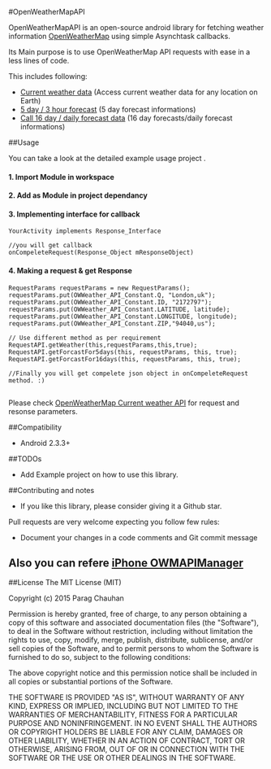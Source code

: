 #OpenWeatherMapAPI

OpenWeatherMapAPI is an open-source android library for fetching weather information [OpenWeatherMap][1] using simple Asynchtask callbacks.

Its Main purpose is to use OpenWeatherMap API requests with ease in a less lines of code. 

This includes following:

 - [Current weather data][2] (Access current weather data for any location on Earth)
 - [5 day / 3 hour forecast][3] (5 day forecast informations)
 - [Call 16 day / daily forecast data][4]  (16 day forecasts/daily forecast informations)


##Usage

You can take a look at the detailed example usage project .

#### 1. Import Module in workspace

#### 2. Add as Module in project dependancy

#### 3. Implementing interface for callback
```
YourActivity implements Response_Interface 

//you will get callback 
onCompeleteRequest(Response_Object mResponseObject)

```
#### 4. Making a request & get Response
```
RequestParams requestParams = new RequestParams();
requestParams.put(OWWeather_API_Constant.Q, "London,uk");
requestParams.put(OWWeather_API_Constant.ID, "2172797");
requestParams.put(OWWeather_API_Constant.LATITUDE, latitude);
requestParams.put(OWWeather_API_Constant.LONGITUDE, longitude);
requestParams.put(OWWeather_API_Constant.ZIP,"94040,us");

// Use different method as per requirement   
RequestAPI.getWeather(this,requestParams,this,true);
RequestAPI.getForcastFor5days(this, requestParams, this, true);
RequestAPI.getForcastFor16days(this, requestParams, this, true);
 
//Finally you will get compelete json object in onCompeleteRequest method. :)


```
Please check [OpenWeatherMap Current weather API][2] for request and resonse parameters.


##Compatibility

 - Android 2.3.3+

##TODOs

- Add Example project on how to use this library.



##Contributing and notes

 - If you like this library, please consider giving it a Github star.

Pull requests are very welcome expecting you follow few rules:

 - Document your changes in a code comments and Git commit message
 
  
## Also you can refere  [iPhone OWMAPIManager][6] 

##License
The MIT License (MIT)

Copyright (c) 2015 Parag Chauhan

Permission is hereby granted, free of charge, to any person obtaining a copy
of this software and associated documentation files (the "Software"), to deal
in the Software without restriction, including without limitation the rights
to use, copy, modify, merge, publish, distribute, sublicense, and/or sell
copies of the Software, and to permit persons to whom the Software is
furnished to do so, subject to the following conditions:

The above copyright notice and this permission notice shall be included in
all copies or substantial portions of the Software.

THE SOFTWARE IS PROVIDED "AS IS", WITHOUT WARRANTY OF ANY KIND, EXPRESS OR
IMPLIED, INCLUDING BUT NOT LIMITED TO THE WARRANTIES OF MERCHANTABILITY,
FITNESS FOR A PARTICULAR PURPOSE AND NONINFRINGEMENT. IN NO EVENT SHALL THE
AUTHORS OR COPYRIGHT HOLDERS BE LIABLE FOR ANY CLAIM, DAMAGES OR OTHER
LIABILITY, WHETHER IN AN ACTION OF CONTRACT, TORT OR OTHERWISE, ARISING FROM,
OUT OF OR IN CONNECTION WITH THE SOFTWARE OR THE USE OR OTHER DEALINGS IN
THE SOFTWARE.


  [1]:http://openweathermap.org/api
  [2]:http://openweathermap.org/current
  [3]:http://openweathermap.org/forecast5
  [4]:http://openweathermap.org/forecast16
  [5]:http://openweathermap.org/api
  [6]:https://github.com/Darshanptl7500/OWMAPIManager
